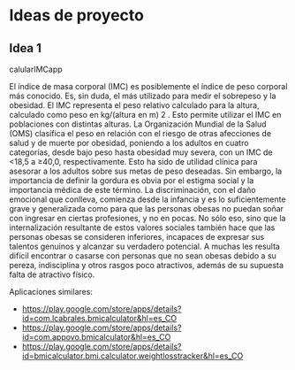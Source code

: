 # Ideas de proyecto

## Idea 1

calularIMCapp

El índice de masa corporal (IMC) es posiblemente el índice de peso corporal más conocido. Es, sin duda, el más utilizado para medir el sobrepeso y la obesidad. El IMC representa el peso relativo calculado para la altura, calculado como peso en kg/(altura en m) 2 . Esto permite utilizar el IMC en poblaciones con distintas alturas.
La Organización Mundial de la Salud (OMS) clasifica el peso en relación con el riesgo de otras afecciones de salud y de muerte por obesidad, poniendo a los adultos en cuatro categorías, desde bajo peso hasta obesidad muy severa, con un IMC de <18,5 a ≥40,0, respectivamente. Esto ha sido de utilidad clínica para asesorar a los adultos sobre sus metas de peso deseadas.
Sin embargo, la importancia de definir la gordura es obvia por el estigma social y la importancia médica de este término. La discriminación, con el daño emocional que conlleva, comienza desde la infancia y es lo suficientemente grave y generalizada como para que las personas obesas no puedan soñar con ingresar en ciertas profesiones, y no en pocas.
No sólo eso, sino que la internalización resultante de estos valores sociales también hace que las personas obesas se consideren inferiores, incapaces de expresar sus talentos genuinos y alcanzar su verdadero potencial. A muchas les resulta difícil encontrar o casarse con personas que no sean obesas debido a su pereza, indisciplina y otros rasgos poco atractivos, además de su supuesta falta de atractivo físico.

Aplicaciones similares:

- https://play.google.com/store/apps/details?id=com.lcabrales.bmicalculator&hl=es_CO
- https://play.google.com/store/apps/details?id=com.appovo.bmicalculator&hl=es_CO 
- https://play.google.com/store/apps/details?id=bmicalculator.bmi.calculator.weightlosstracker&hl=es_CO


